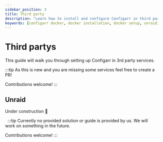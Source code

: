 ```yaml
---
sidebar_position: 3
title: Third party
description: "Learn how to install and configure Configarr in third party services."
keywords: [configarr docker, docker installation, docker setup, unraid]
---
```


# Third partys

This guide will walk you through setting up Configarr in 3rd party services.

:::tip
As this is new and you are missing some services feel free to create a PR!

Contributions welcome!
:::

## Unraid

Under construction 🚧

 
:::tip
Currently no provided solution or guide is provided by us. We will work on something in the future.

Contributions welcome!
:::
